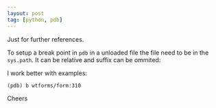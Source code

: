 ```yaml
---
layout: post
tag: [python, pdb]
---
```


Just for further references.


To setup a break point in `pdb` in a unloaded file the
file need to be in the `sys.path`. It can be relative
and suffix can be ommited:

I work better with examples:
```
(pdb) b wtforms/form:310
```

Cheers
